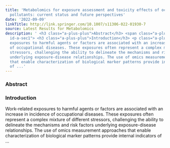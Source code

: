 ```yaml
---
title: 'Metabolomics for exposure assessment and toxicity effects of occupational
  pollutants: current status and future perspectives'
date: '2022-09-09'
linkTitle: http://link.springer.com/10.1007/s11306-022-01930-7
source: Latest Results for Metabolomics
description: ' <h3 class="a-plus-plus">Abstract</h3> <span class="a-plus-plus abstract-section
  id-a-sec1"> <h3 class="a-plus-plus">Introduction</h3> <p class="a-plus-plus">Work-related
  exposures to harmful agents or factors are associated with an increase in incidence
  of occupational diseases. These exposures often represent a complex mixture of different
  stressors, challenging the ability to delineate the mechanisms and risk factors
  underlying exposure-disease relationships. The use of omics measurement approaches
  that enable characterization of biological marker patterns provide internal indicators
  of ...'
---
```

 <h3 class="a-plus-plus">Abstract</h3> <span class="a-plus-plus abstract-section id-a-sec1"> <h3 class="a-plus-plus">Introduction</h3> <p class="a-plus-plus">Work-related exposures to harmful agents or factors are associated with an increase in incidence of occupational diseases. These exposures often represent a complex mixture of different stressors, challenging the ability to delineate the mechanisms and risk factors underlying exposure-disease relationships. The use of omics measurement approaches that enable characterization of biological marker patterns provide internal indicators of ...